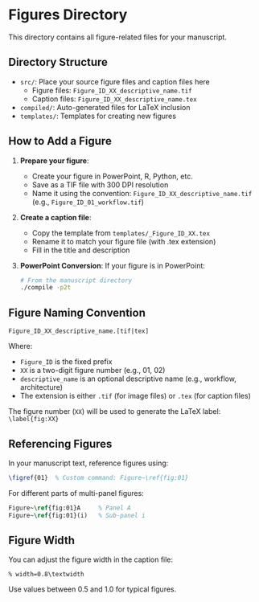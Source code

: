 # Figures Directory

This directory contains all figure-related files for your manuscript.

## Directory Structure

- `src/`: Place your source figure files and caption files here
  - Figure files: `Figure_ID_XX_descriptive_name.tif`
  - Caption files: `Figure_ID_XX_descriptive_name.tex`
- `compiled/`: Auto-generated files for LaTeX inclusion
- `templates/`: Templates for creating new figures

## How to Add a Figure

1. **Prepare your figure**:
   - Create your figure in PowerPoint, R, Python, etc.
   - Save as a TIF file with 300 DPI resolution
   - Name it using the convention: `Figure_ID_XX_descriptive_name.tif`
     (e.g., `Figure_ID_01_workflow.tif`)

2. **Create a caption file**:
   - Copy the template from `templates/_Figure_ID_XX.tex`
   - Rename it to match your figure file (with .tex extension)
   - Fill in the title and description

3. **PowerPoint Conversion**:
   If your figure is in PowerPoint:
   ```bash
   # From the manuscript directory
   ./compile -p2t
   ```

## Figure Naming Convention

```
Figure_ID_XX_descriptive_name.[tif|tex]
```

Where:
- `Figure_ID` is the fixed prefix
- `XX` is a two-digit figure number (e.g., 01, 02)
- `descriptive_name` is an optional descriptive name (e.g., workflow, architecture)
- The extension is either `.tif` (for image files) or `.tex` (for caption files)

The figure number (`XX`) will be used to generate the LaTeX label: `\label{fig:XX}`

## Referencing Figures

In your manuscript text, reference figures using:

```latex
\figref{01}  % Custom command: Figure~\ref{fig:01}
```

For different parts of multi-panel figures:

```latex
Figure~\ref{fig:01}A     % Panel A
Figure~\ref{fig:01}(i)   % Sub-panel i
```

## Figure Width

You can adjust the figure width in the caption file:

```
% width=0.8\textwidth
```

Use values between 0.5 and 1.0 for typical figures.